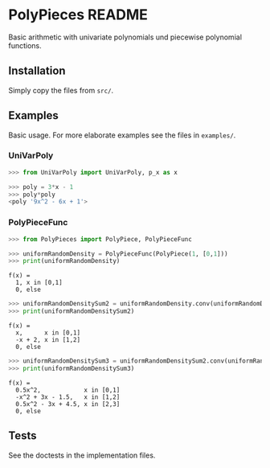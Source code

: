 # PolyPieces README

Basic arithmetic with univariate polynomials und piecewise polynomial functions.

## Installation

Simply copy the files from `src/`.



## Examples

Basic usage. For more elaborate examples see the files in `examples/`.

### UniVarPoly
```python
>>> from UniVarPoly import UniVarPoly, p_x as x

>>> poly = 3*x - 1
>>> poly*poly
<poly '9x^2 - 6x + 1'>
```

### PolyPieceFunc
```python
>>> from PolyPieces import PolyPiece, PolyPieceFunc

>>> uniformRandomDensity = PolyPieceFunc(PolyPiece(1, [0,1]))
>>> print(uniformRandomDensity)
```
```
f(x) =
  1, x in [0,1]
  0, else
```
```python
>>> uniformRandomDensitySum2 = uniformRandomDensity.conv(uniformRandomDensity)
>>> print(uniformRandomDensitySum2)
```
```
f(x) =
  x,      x in [0,1]
  -x + 2, x in [1,2]
  0, else
```
```python
>>> uniformRandomDensitySum3 = uniformRandomDensitySum2.conv(uniformRandomDensity)
>>> print(uniformRandomDensitySum3)
```
```
f(x) =
  0.5x^2,            x in [0,1]
  -x^2 + 3x - 1.5,   x in [1,2]
  0.5x^2 - 3x + 4.5, x in [2,3]
  0, else
```

## Tests
See the doctests in the implementation files.
